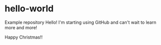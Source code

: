 # hello-world
Example repository
Hello! I'm starting using GitHub and can't wait to learn more and more! 

Happy Christmas!! 
